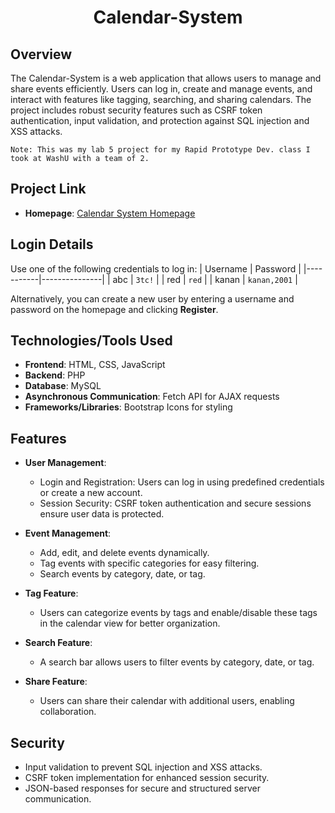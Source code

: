 <div align="center">
    <h1 id="Header">Calendar-System</h1>
</div>

## Overview
The Calendar-System is a web application that allows users to manage and share events efficiently. Users can log in, create and manage events, and interact with features like tagging, searching, and sharing calendars. The project includes robust security features such as CSRF token authentication, input validation, and protection against SQL injection and XSS attacks.

```
Note: This was my lab 5 project for my Rapid Prototype Dev. class I took at WashU with a team of 2.
```

## Project Link
- **Homepage**: [Calendar System Homepage](http://ec2-50-17-104-237.compute-1.amazonaws.com/~kananAhmadov/module-5-group/home.php)

## Login Details
Use one of the following credentials to log in:
| Username  | Password      |
|-----------|---------------|
| abc       | `3tc!`        |
| red       | `red`         |
| kanan     | `kanan,2001`  |

Alternatively, you can create a new user by entering a username and password on the homepage and clicking **Register**.

## Technologies/Tools Used
- **Frontend**: HTML, CSS, JavaScript
- **Backend**: PHP
- **Database**: MySQL
- **Asynchronous Communication**: Fetch API for AJAX requests
- **Frameworks/Libraries**: Bootstrap Icons for styling

## Features

- **User Management**:
  - Login and Registration: Users can log in using predefined credentials or create a new account.
  - Session Security: CSRF token authentication and secure sessions ensure user data is protected.

- **Event Management**:
  - Add, edit, and delete events dynamically.
  - Tag events with specific categories for easy filtering.
  - Search events by category, date, or tag.

- **Tag Feature**:
  - Users can categorize events by tags and enable/disable these tags in the calendar view for better organization.

- **Search Feature**:
  - A search bar allows users to filter events by category, date, or tag.

- **Share Feature**:
  - Users can share their calendar with additional users, enabling collaboration.

## Security
- Input validation to prevent SQL injection and XSS attacks.
- CSRF token implementation for enhanced session security.
- JSON-based responses for secure and structured server communication.
